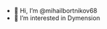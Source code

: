 - 👋 Hi, I’m @mihailbortnikov68
- 👀 I’m interested in Dymension

<!---
mihailbortnikov68/mihailbortnikov68 is a ✨ special ✨ repository because its `README.md` (this file) appears on your GitHub profile.
You can click the Preview link to take a look at your changes.
--->
